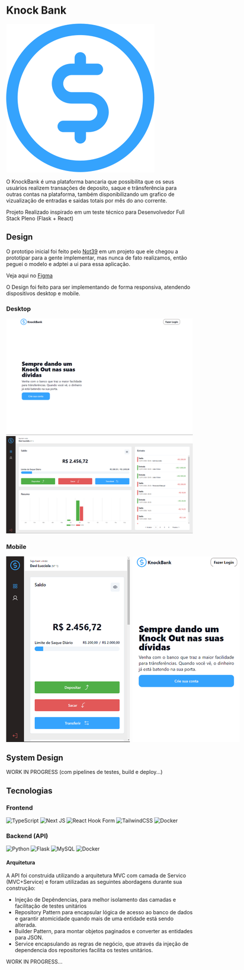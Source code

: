 # Knock Bank
![KnockBankLogo](./assets/knock_bank_logo.svg)

O KnockBank é uma plataforma bancaria que possibilita que os seus usuários realizem transações de deposito, saque e trânsferência para outras contas na plataforma, também disponibilizando um grafico de vizualização de entradas e saidas totais por mês do ano corrente.

Projeto Realizado inspirado em um teste técnico para Desenvolvedor Full Stack Pleno (Flask + React)

## Design

O prototipo inicial foi feito pelo [Not39](https://github.com/NOT39) em um projeto que ele chegou a prototipar para a gente implementar, mas nunca de fato realizamos, então peguei o modelo e adptei a ui para essa aplicação.

Veja aqui no [Figma](https://www.figma.com/design/1toXDiygpjzpXCa8f6FBWY/KnockBank)

O Design foi feito para ser implementando de forma responsiva, atendendo dispositivos desktop e mobile.

### Desktop

![HomeDesktop](./assets/home_desktop.png)
![DashboardDesktop](./assets/dashboard_desktop.png)

### Mobile

<center>
<div style="display: flex; gap: 8px;">

<img src="./assets/dashboard_mobile.png" height="500">
<img src="./assets/home_mobile.png" height="500">

</div>
</center>

## System Design

WORK IN PROGRESS
(com pipelines de testes, build e deploy...)

## Tecnologias

### Frontend

![TypeScript](https://img.shields.io/badge/typescript-%23007ACC.svg?style=for-the-badge&logo=typescript&logoColor=white)
![Next JS](https://img.shields.io/badge/Next-black?style=for-the-badge&logo=next.js&logoColor=white)
![React Hook Form](https://img.shields.io/badge/React%20Hook%20Form-%23EC5990.svg?style=for-the-badge&logo=reacthookform&logoColor=white)
![TailwindCSS](https://img.shields.io/badge/tailwindcss-%2338B2AC.svg?style=for-the-badge&logo=tailwind-css&logoColor=white)
![Docker](https://img.shields.io/badge/docker-%230db7ed.svg?style=for-the-badge&logo=docker&logoColor=white)

### Backend (API)

![Python](https://img.shields.io/badge/python-3670A0?style=for-the-badge&logo=python&logoColor=ffdd54)
![Flask](https://img.shields.io/badge/flask-%23000.svg?style=for-the-badge&logo=flask&logoColor=white)
![MySQL](https://img.shields.io/badge/mysql-4479A1.svg?style=for-the-badge&logo=mysql&logoColor=white)
![Docker](https://img.shields.io/badge/docker-%230db7ed.svg?style=for-the-badge&logo=docker&logoColor=white)

#### Arquitetura

A API foi construida utilizando a arquitetura MVC com camada de Servico (MVC+Service) e foram utilizadas as seguintes abordagens durante sua construção:

- Injeção de Depêndencias, para melhor isolamento das camadas e facilitação de testes unitários
- Repository Pattern para encapsular lógica de acesso ao banco de dados e garantir atomicidade quando mais de uma entidade está sendo alterada.
- Builder Pattern, para montar objetos paginados e converter as entidades para JSON.
- Service encapsulando as regras de negócio, que através da injeção de dependencia dos repositories facilita os testes unitários.

WORK IN PROGRESS...

